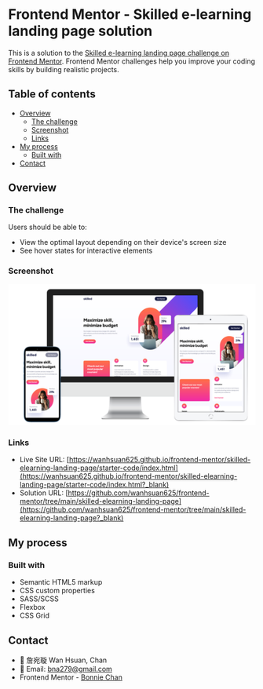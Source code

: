 # Frontend Mentor - Skilled e-learning landing page solution

This is a solution to the [Skilled e-learning landing page challenge on Frontend Mentor](https://www.frontendmentor.io/challenges/skilled-elearning-landing-page-S1ObDrZ8q). Frontend Mentor challenges help you improve your coding skills by building realistic projects.

## Table of contents

- [Overview](#overview)
  - [The challenge](#the-challenge)
  - [Screenshot](#screenshot)
  - [Links](#links)
- [My process](#my-process)
  - [Built with](#built-with)
- [Contact](#contact)

## Overview

### The challenge

Users should be able to:

- View the optimal layout depending on their device's screen size
- See hover states for interactive elements

### Screenshot

![](./public/screenshot.png)

### Links

- Live Site URL: [https://wanhsuan625.github.io/frontend-mentor/skilled-elearning-landing-page/starter-code/index.html](https://wanhsuan625.github.io/frontend-mentor/skilled-elearning-landing-page/starter-code/index.html?_blank)
- Solution URL: [https://github.com/wanhsuan625/frontend-mentor/tree/main/skilled-elearning-landing-page](https://github.com/wanhsuan625/frontend-mentor/tree/main/skilled-elearning-landing-page?_blank)

## My process

### Built with

- Semantic HTML5 markup
- CSS custom properties
- SASS/SCSS
- Flexbox
- CSS Grid

## Contact

- :woman: 詹宛璇 Wan Hsuan, Chan
- :e-mail: Email: bna279@gmail.com
- Frontend Mentor - [Bonnie Chan](https://www.frontendmentor.io/profile/wanhsuan625?_blank)